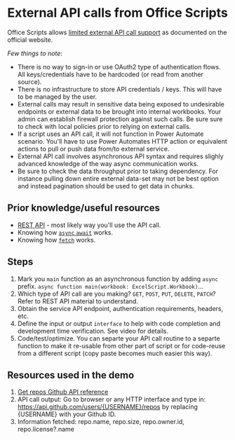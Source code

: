 # External API calls from Office Scripts

Office Scripts allows [limited external API call support](https://docs.microsoft.com/en-us/office/dev/scripts/develop/external-calls) as documented on the official website. 

_Few things to note_:

* There is no way to sign-in or use OAuth2 type of authentication flows. All keys/credentials have to be hardcoded (or read from another source). 
* There is no infrastructure to store API credentials / keys. This will have to be managed by the user. 
* External calls may result in sensitive data being exposed to undesirable endpoints or external data to be brought into internal workbooks. Your admin can establish firewall protection against such calls. Be sure sure to check with local policies prior to relying on external calls. 
* If a script uses an API call, it will not function in Power Automate scenario. You'll have to use Power Automates HTTP action or equivalent actions to pull or push data from/to external service. 
* External API call involves asynchronous API syntax and requires slighly advanced knowledge of the way async communication works. 
* Be sure to check the data throughput prior to taking dependency. For instance pulling down entire external data-set may not be best option and instead pagination should be used to get data in chunks. 

## Prior knowledge/useful resources

* [REST API](https://en.wikipedia.org/wiki/Representational_state_transfer) - most likely way you'll use the API call. 
* Knowing how [`async` `await`](https://developer.mozilla.org/en-US/docs/Learn/JavaScript/Asynchronous/Async_await) works. 
* Knowing how [`fetch`](https://developer.mozilla.org/en-US/docs/Web/API/Fetch_API/Using_Fetch) works. 

## Steps 

1. Mark you `main` function as an asynchronous function by adding `async` prefix. `async function main(workbook: ExcelScript.Workbook)`...
1. Which type of API call are you making? `GET`, `POST`, `PUT`, `DELETE`, `PATCH`? Refer to REST API material to understand. 
1. Obtain the service API endpoint, authentication requirements, headers, etc. 
1. Define the input or output `interface` to help with code completion and development time verification. See video for details. 
1. Code/test/optimize. You can separte your API call routine to a separte function to make it re-usable from other part of script or for code-reuse from a different script (copy paste becomes much easier this way). 

## Resources used in the demo 

1. [Get repos Github API reference](https://docs.github.com/en/free-pro-team@latest/rest/reference/repos)
1. API call output: Go to browser or any HTTP interface and type in: https://api.github.com/users/{USERNAME}/repos by replacing {USERNAME} with your Github ID. 
1. Information fetched: repo.name, repo.size, repo.owner.id, repo.license?.name


